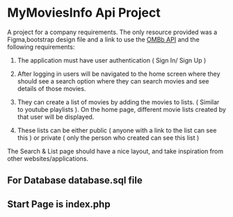 # MyMoviesInfo Api Project

A project for a company requirements. The only resource provided was a Figma,bootstrap design file and a link to use the [OMBb API](https://www.omdbapi.com/) and the following requirements:

1. The application must have user authentication ( Sign In/ Sign Up )

2. After logging in users will be navigated to the home screen where they should see a search option where they can search movies and see details of those movies. 

3. They can create a list of movies by adding the movies to lists. ( Similar to youtube playlists ). On the home page, different movie lists created by that user will be displayed.

4. These lists can be either public ( anyone with a link to the list can see this ) or private ( only the person who created can see this list )

The Search & List page should have a nice layout, and take inspiration from other websites/applications.

## For Database database.sql file
## Start Page is index.php

